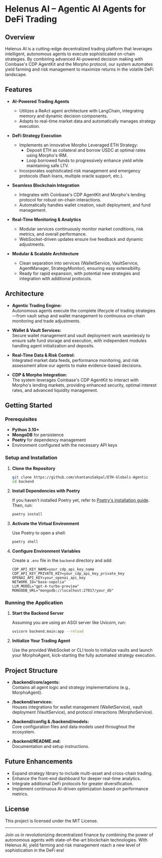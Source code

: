 # Helenus AI – Agentic AI Agents for DeFi Trading

## Overview

Helenus AI is a cutting-edge decentralized trading platform that leverages intelligent, autonomous agents to execute sophisticated on-chain strategies. By combining advanced AI-powered decision making with Coinbase's CDP AgentKit and the Morpho protocol, our system automates yield farming and risk management to maximize returns in the volatile DeFi landscape.

## Features

- **AI-Powered Trading Agents**  
  - Utilizes a ReAct agent architecture with LangChain, integrating memory and dynamic decision components.
  - Adapts to real-time market data and automatically manages strategy execution.

- **DeFi Strategy Execution**  
  - Implements an innovative Morpho Leveraged ETH Strategy:
    - Deposit ETH as collateral and borrow USDC at optimal rates using Morpho's IRM.
    - Loop borrowed funds to progressively enhance yield while maintaining safe LTV.
  - Incorporates sophisticated risk management and emergency protocols (flash loans, multiple oracle support, etc.).

- **Seamless Blockchain Integration**  
  - Integrates with Coinbase's CDP AgentKit and Morpho's lending protocol for robust on-chain interactions.
  - Automatically handles wallet creation, vault deployment, and fund management.

- **Real-Time Monitoring & Analytics**  
  - Modular services continuously monitor market conditions, risk metrics, and overall performance.
  - WebSocket-driven updates ensure live feedback and dynamic adjustments.

- **Modular & Scalable Architecture**  
  - Clean separation into services (WalletService, VaultService, AgentManager, StrategyMonitor), ensuring easy extensibility.
  - Ready for rapid expansion, with potential new strategies and integration with additional protocols.

## Architecture

- **Agentic Trading Engine:**  
  Autonomous agents execute the complete lifecycle of trading strategies—from vault setup and wallet management to continuous on-chain monitoring and trade adjustments.

- **Wallet & Vault Services:**  
  Secure wallet management and vault deployment work seamlessly to ensure safe fund storage and execution, with independent modules handling agent initialization and deposits.

- **Real-Time Data & Risk Control:**  
  Integrated market data feeds, performance monitoring, and risk assessment allow our agents to make evidence-based decisions.

- **CDP & Morpho Integration:**  
  The system leverages Coinbase's CDP AgentKit to interact with Morpho's lending markets, providing enhanced security, optimal interest rates, and advanced liquidity management.

## Getting Started

### Prerequisites

- **Python 3.10+**
- **MongoDB** for persistence
- **Poetry** for dependency management
- Environment configured with the necessary API keys

### Setup and Installation

1. **Clone the Repository**

   ```bash
   git clone https://github.com/shantanuSakpal/ETH-Globals-Agentic
   cd backend
   ```

2. **Install Dependencies with Poetry**

   If you haven't installed Poetry yet, refer to [Poetry's installation guide](https://python-poetry.org/docs/#installation). Then, run:

   ```bash
   poetry install
   ```

3. **Activate the Virtual Environment**

   Use Poetry to open a shell:

   ```bash
   poetry shell
   ```

4. **Configure Environment Variables**

   Create a `.env` file in the `backend` directory and add:

   ```dotenv
   CDP_API_KEY_NAME=your_cdp_api_key_name
   CDP_API_KEY_PRIVATE_KEY=your_cdp_api_key_private_key
   OPENAI_API_KEY=your_openai_api_key
   NETWORK_ID="base-sepolia"
   LLM_MODEL="gpt-4-turbo-preview"
   MONGODB_URL="mongodb://localhost:27017/your_db"
   ```

### Running the Application

1. **Start the Backend Server**

   Assuming you are using an ASGI server like Uvicorn, run:

   ```bash
   uvicorn backend.main:app --reload
   ```

2. **Initialize Your Trading Agent**

   Use the provided WebSocket or CLI tools to initialize vaults and launch your MorphoAgent, kick-starting the fully automated strategy execution.

## Project Structure

- **/backend/core/agents:**  
  Contains all agent logic and strategy implementations (e.g., MorphoAgent).

- **/backend/services:**  
  Houses integrations for wallet management (WalletService), vault deployment (VaultService), and protocol interactions (MorphoService).

- **/backend/config & /backend/models:**  
  Core configuration files and data models used throughout the ecosystem.

- **/backend/README.md:**  
  Documentation and setup instructions.

## Future Enhancements

- Expand strategy library to include multi-asset and cross-chain trading.
- Enhance the front-end dashboard for deeper real-time analytics.
- Integrate additional DeFi protocols for greater diversification.
- Implement continuous AI-driven optimization based on performance metrics.

## License

This project is licensed under the MIT License.

---

Join us in revolutionizing decentralized finance by combining the power of autonomous agents with state-of-the-art blockchain technologies. With Helenus AI, yield farming and risk management reach a new level of sophistication in the DeFi era! 